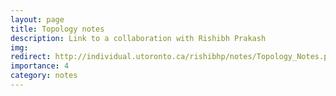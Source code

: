 ```yaml
---
layout: page
title: Topology notes
description: Link to a collaboration with Rishibh Prakash
img:
redirect: http://individual.utoronto.ca/rishibhp/notes/Topology_Notes.pdf
importance: 4
category: notes
---
```

